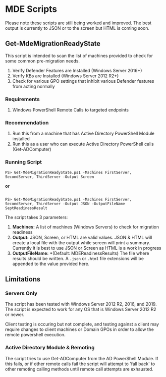 # MDE Scripts

Please note these scripts are still being worked and improved. The best output is currently to JSON or to the screen but HTML is coming soon.

## Get-MdeMigrationReadyState

This script is intended to scan the list of machines provided to check for some common pre-migration needs.

1. Verify Defender Features are Installed (Windows Server 2016+)
1. Verify KBs are Installed (Windows Server 2012 R2+)
1. Check for various GPO settings that inhibit various Defender features from acting normally

### Requirements

1. Windows PowerShell Remote Calls to targeted endpoints

### Recommendation

1. Run this from a machine that has Active Directory PowerShell Module installed
1. Run this as a user who can execute Active Directory PowerShell calls (Get-ADComputer)

### Running Script

```
PS> Get-MdeMigrationReadyState.ps1 -Machines FirstServer, SecondServer, ThirdServer -Output Screen
```

**or**
```

PS> Get-MdeMigrationReadyState.ps1 -Machines FirstServer, SecondServer, ThirdServer -Output JSON -OutputFileName SeptReadinessResult
```

The script takes 3 parameters:

1. **Machines:** A list of machines (Windows Servers) to check for migration readiness
1. **Output:** JSON, Screen, or HTML are valid values. JSON & HTML will create a local file with the output while screen will print a summary. Currently it is best to use JSON or Screen as HTML is a work in progress
1. **OutputFileName:** *(Default: MDEReadinessResults) The file where results should be written. A `.json` or `.html` file extensions will be appended to the value provided here.

## Limitations

### Servers Only

The script has been tested with Windows Server 2012 R2, 2016, and 2019. The script is expected to work for any OS that is Windows Server 2012 R2 or newer.

Client testing is occuring but not complete, and testing against a client may require changes to client machines or Domain GPOs in order to allow the remote powershell execution.

### Active Directory Module & Remoting

The script tries to use Get-ADComputer from the AD PowerShell Module. If this fails, or if other remote calls fail the script will attempt to 'fall back' to other remoting calling methods until remote call attempts are exhausted.
